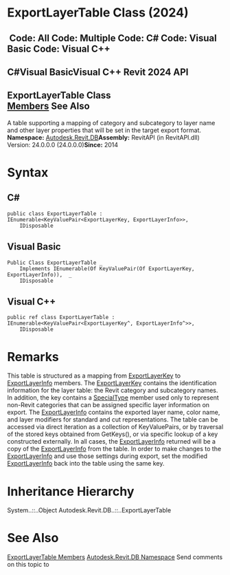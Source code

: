 # ExportLayerTable Class (2024)

﻿
 Code: All Code: Multiple Code: C# Code: Visual Basic Code: Visual C++   
---  
C#Visual BasicVisual C++
Revit 2024 API  
---  
ExportLayerTable Class  
[Members](26273ccb-19e1-1f31-edf1-627595253daa.md "ExportLayerTable Members") See Also  
---  
A table supporting a mapping of category and subcategory to layer name and other layer properties that will be set in the target export format. 
**Namespace:** [Autodesk.Revit.DB](87546ba7-461b-c646-cbb1-2cb8f5bff8b2.md "Autodesk.Revit.DB Namespace")**Assembly:** RevitAPI (in RevitAPI.dll) Version: 24.0.0.0 (24.0.0.0)**Since:** 2014 
# Syntax
C#  
---  
```text
public class ExportLayerTable : IEnumerable<KeyValuePair<ExportLayerKey, ExportLayerInfo>>, 
	IDisposable
```
  
Visual Basic  
---  
```text
Public Class ExportLayerTable _
	Implements IEnumerable(Of KeyValuePair(Of ExportLayerKey, ExportLayerInfo)),  _
	IDisposable
```
  
Visual C++  
---  
```text
public ref class ExportLayerTable : IEnumerable<KeyValuePair<ExportLayerKey^, ExportLayerInfo^>>, 
	IDisposable
```
  
# Remarks
This table is structured as a mapping from [ExportLayerKey](64d77004-5c0c-9af2-cae4-39448bbaffe9.md "ExportLayerKey Class") to [ExportLayerInfo](88a99694-968a-99f7-870a-f46737bd5927.md "ExportLayerInfo Class") members. The [ExportLayerKey](64d77004-5c0c-9af2-cae4-39448bbaffe9.md "ExportLayerKey Class") contains the identification information for the layer table: the Revit category and subcategory names. In addition, the key contains a [SpecialType](c4dd5703-709a-729c-7ec5-c7f16c77cf38.md "SpecialType Enumeration") member used only to represent non-Revit categories that can be assigned specific layer information on export. The [ExportLayerInfo](88a99694-968a-99f7-870a-f46737bd5927.md "ExportLayerInfo Class") contains the exported layer name, color name, and layer modifiers for standard and cut representations.
The table can be accessed via direct iteration as a collection of KeyValuePairs, or by traversal of the stored keys obtained from GetKeys(), or via specific lookup of a key constructed externally. In all cases, the [ExportLayerInfo](88a99694-968a-99f7-870a-f46737bd5927.md "ExportLayerInfo Class") returned will be a copy of the [ExportLayerInfo](88a99694-968a-99f7-870a-f46737bd5927.md "ExportLayerInfo Class") from the table. In order to make changes to the [ExportLayerInfo](88a99694-968a-99f7-870a-f46737bd5927.md "ExportLayerInfo Class") and use those settings during export, set the modified [ExportLayerInfo](88a99694-968a-99f7-870a-f46737bd5927.md "ExportLayerInfo Class") back into the table using the same key.
# Inheritance Hierarchy
System..::..Object Autodesk.Revit.DB..::..ExportLayerTable
# See Also
[ExportLayerTable Members](26273ccb-19e1-1f31-edf1-627595253daa.md "ExportLayerTable Members")
[Autodesk.Revit.DB Namespace](87546ba7-461b-c646-cbb1-2cb8f5bff8b2.md "Autodesk.Revit.DB Namespace")
Send comments on this topic to 